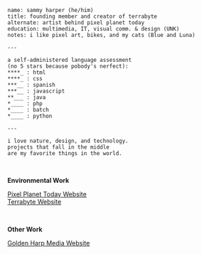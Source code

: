 ```
name: sammy harper (he/him)
title: founding member and creator of terrabyte
alternate: artist behind pixel planet today
education: multimedia, IT, visual comm. & design (UNK)
notes: i like pixel art, bikes, and my cats (Blue and Luna)

---

a self-administered language assessment
(no 5 stars because pobody's nerfect):
****_ : html
****_ : css
***__ : spanish
***__ : javascript
**___ : java
*____ : php
*____ : batch
*____ : python

---

i love nature, design, and technology.
projects that fall in the middle
are my favorite things in the world.

```

<br>

__Environmental Work__

[Pixel Planet Today Website](https://pixelplanettoday.com)<br>
[Terrabyte Website](https://terrabyte.eco)

<br>

__Other Work__

[Golden Harp Media Website](https://goldenharpmedia.com)

